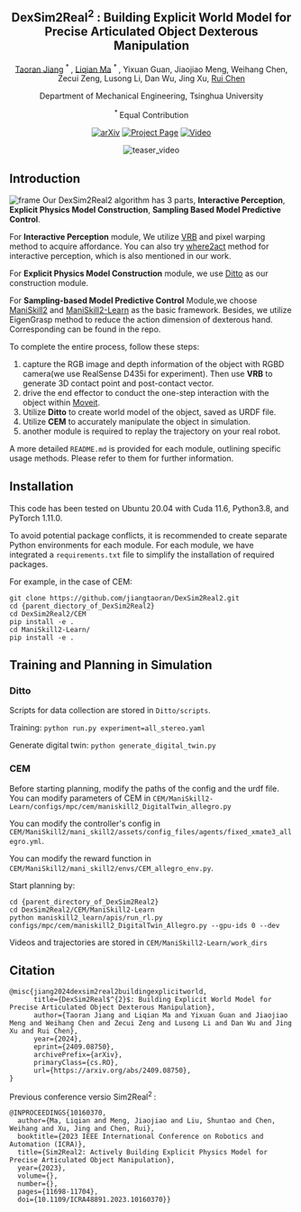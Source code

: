<div align='center'>

<h2>DexSim2Real<sup>2</sup> : Building Explicit World Model for Precise Articulated Object Dexterous Manipulation</h2>


[Taoran Jiang](https://github.com/jiangtaoran) <sup>\* </sup>, [Liqian Ma](https://github.com/TTimelord) <sup>\* </sup>, Yixuan Guan, Jiaojiao Meng, Weihang Chen, Zecui Zeng, Lusong Li, Dan Wu, Jing Xu, [Rui Chen](https://callmeray.github.io/homepage/)

Department of Mechanical Engineering, Tsinghua University

<sup>* </sup>Equal Contribution

</div>

<div align="center">

[![arXiv](https://img.shields.io/badge/arXiv-2409.08750-red)](https://arxiv.org/abs/2409.08750)
[![Project Page](https://img.shields.io/badge/Project-website-yellow
)](https://jiangtaoran.github.io/dexsim2real2_website)
[![Video](https://img.shields.io/badge/Video-youtube-orange
)](https://www.youtube.com/watch?v=gW9AHF2zDFY)


![teaser_video](./teaser.gif)

</div>

## Introduction

![frame](https://jiangtaoran.github.io/dexsim2real2_website/static/images/method.jpg)
Our DexSim2Real2 algorithm has 3 parts, **Interactive Perception**, **Explicit Physics Model Construction**, **Sampling Based Model Predictive Control**. 

For **Interactive Perception** module, We utilize [VRB](https://github.com/shikharbahl/vrb) and pixel warping method to acquire affordance. You can also try [where2act](https://github.com/daerduoCarey/where2act) method for interactive perception, which is also mentioned in our work.

For **Explicit Physics Model Construction** module, we use [Ditto](https://github.com/UT-Austin-RPL/Ditto) as our construction module. 

For **Sampling-based Model Predictive Control** Module,we choose [ManiSkill2](https://github.com/haosulab/ManiSkill2) and [ManiSkill2-Learn](https://github.com/haosulab/ManiSkill2-Learn) as the basic framework. Besides, we utilize EigenGrasp method to reduce the action dimension of dexterous hand. Corresponding can be found in the repo.

To complete the entire process, follow these steps:
1. capture the RGB image and depth information of the object with RGBD camera(we use RealSense D435i for experiment). Then use **VRB** to generate 3D contact point and post-contact vector.
2. drive the end effector to conduct the one-step interaction with the object within [Moveit](https://github.com/moveit/moveit).
3. Utilize **Ditto** to create world model of the object, saved as URDF file.
4. Utilize **CEM** to accurately manipulate the object in simulation.
5. another module is required to replay the trajectory on your real robot.

A more detailed `README.md` is provided for each module, outlining specific usage methods. Please refer to them for further information.
## Installation
This code has been tested on Ubuntu 20.04 with Cuda 11.6, Python3.8, and PyTorch 1.11.0.

To avoid potential package conflicts, it is recommended to create separate Python environments for each module. For each module, we have integrated a `requirements.txt` file to simplify the installation of required packages.

For example, in the case of CEM:
```
git clone https://github.com/jiangtaoran/DexSim2Real2.git
cd {parent_diectory_of_DexSim2Real2}
cd DexSim2Real2/CEM
pip install -e .
cd ManiSkill2-Learn/
pip install -e .
```
## Training and Planning in Simulation

### Ditto
Scripts for data collection are stored in `Ditto/scripts`.

Training: `python run.py experiment=all_stereo.yaml`

Generate digital twin: `python generate_digital_twin.py`
### CEM
Before starting planning, modify the paths of the config and the urdf file. You can modify parameters of CEM in `CEM/ManiSkill2-Learn/configs/mpc/cem/maniskill2_DigitalTwin_allegro.py`

You can modify the controller's config in `CEM/ManiSkill2/mani_skill2/assets/config_files/agents/fixed_xmate3_allegro.yml`.

You can modify the reward function in `CEM/ManiSkill2/mani_skill2/envs/CEM_allegro_env.py`.

Start planning by:

```
cd {parent_directory_of_DexSim2Real2}
cd DexSim2Real2/CEM/ManiSkill2-Learn
python maniskill2_learn/apis/run_rl.py configs/mpc/cem/maniskill2_DigitalTwin_Allegro.py --gpu-ids 0 --dev
```

Videos and trajectories are stored in `CEM/ManiSkill2-Learn/work_dirs`
## Citation
```
@misc{jiang2024dexsim2real2buildingexplicitworld,
      title={DexSim2Real$^{2}$: Building Explicit World Model for Precise Articulated Object Dexterous Manipulation}, 
      author={Taoran Jiang and Liqian Ma and Yixuan Guan and Jiaojiao Meng and Weihang Chen and Zecui Zeng and Lusong Li and Dan Wu and Jing Xu and Rui Chen},
      year={2024},
      eprint={2409.08750},
      archivePrefix={arXiv},
      primaryClass={cs.RO},
      url={https://arxiv.org/abs/2409.08750}, 
}
```
Previous conference versio Sim2Real<sup>2 </sup>:
```
@INPROCEEDINGS{10160370,
  author={Ma, Liqian and Meng, Jiaojiao and Liu, Shuntao and Chen, Weihang and Xu, Jing and Chen, Rui},
  booktitle={2023 IEEE International Conference on Robotics and Automation (ICRA)}, 
  title={Sim2Real2: Actively Building Explicit Physics Model for Precise Articulated Object Manipulation}, 
  year={2023},
  volume={},
  number={},
  pages={11698-11704},
  doi={10.1109/ICRA48891.2023.10160370}}
```

